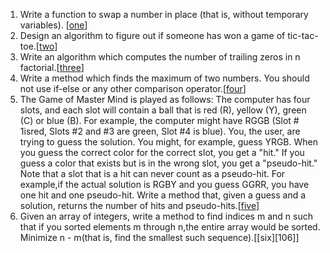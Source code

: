 1.  Write a function to swap a number in place (that is, without temporary variables). [[one][101]]
2.  Design an algorithm to figure out if someone has won a game of tic-tac-toe.[[two][102]]
3.  Write an algorithm which computes the number of trailing zeros in n factorial.[[three][103]]
4.  Write a method which finds the maximum of two numbers. You should not use if-else or any other comparison operator.[[four][104]]
5.  The Game of Master Mind is played as follows:
    The computer has four slots, and each slot will contain a ball that is red (R), yellow (Y), green (C) or blue (B). For example, the computer might have RGGB (Slot # 1isred, Slots #2 and #3 are green, Slot #4 is blue).
    You, the user, are trying to guess the solution. You might, for example, guess YRGB.
    When you guess the correct color for the correct slot, you get a "hit." If you guess a color that exists but is in the wrong slot, you get a "pseudo-hit." Note that a slot that is a hit can never count as a pseudo-hit.
    For example,if the actual solution is RGBY and you guess GGRR, you have one hit and one pseudo-hit.
    Write a method that, given a guess and a solution, returns the number of hits and pseudo-hits.[[five][105]]
6.  Given an array of integers, write a method to find indices m and n such that if you sorted 
    elements m through n,the entire array would be sorted.
    Minimize n - m(that is, find the smallest such sequence).[[six][106]]    
    

[101]:https://github.com/inadram/CrackingCode/tree/master/src/main/Moderate/One
[102]:https://github.com/inadram/CrackingCode/tree/master/src/main/Moderate/Two
[103]:https://github.com/inadram/CrackingCode/tree/master/src/main/Moderate/Three
[104]:https://github.com/inadram/CrackingCode/tree/master/src/main/Moderate/Four
[105]:https://github.com/inadram/CrackingCode/tree/master/src/main/Moderate/Five
[105]:https://github.com/inadram/CrackingCode/tree/master/src/main/Moderate/Six
